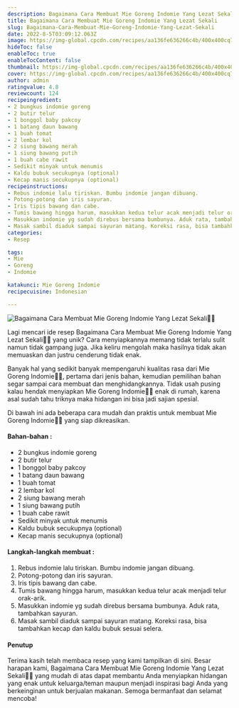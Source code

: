 ```yaml
---
description: Bagaimana Cara Membuat Mie Goreng Indomie Yang Lezat Sekali"
title: Bagaimana Cara Membuat Mie Goreng Indomie Yang Lezat Sekali
slug: Bagaimana-Cara-Membuat-Mie-Goreng-Indomie-Yang-Lezat-Sekali
date: 2022-8-5T03:09:12.063Z
image: https://img-global.cpcdn.com/recipes/aa136fe636266c4b/400x400cq70/photo.jpg
hideToc: false
enableToc: true
enableTocContent: false
thumbnail: https://img-global.cpcdn.com/recipes/aa136fe636266c4b/400x400cq70/photo.jpg
cover: https://img-global.cpcdn.com/recipes/aa136fe636266c4b/400x400cq70/photo.jpg
author: admin
ratingvalue: 4.8
reviewcount: 124
recipeingredient:
- 2 bungkus indomie goreng
- 2 butir telur
- 1 bonggol baby pakcoy
- 1 batang daun bawang
- 1 buah tomat
- 2 lembar kol
- 2 siung bawang merah
- 1 siung bawang putih
- 1 buah cabe rawit
- Sedikit minyak untuk menumis
- Kaldu bubuk secukupnya (optional)
- Kecap manis secukupnya (optional)
recipeinstructions:
- Rebus indomie lalu tiriskan. Bumbu indomie jangan dibuang.
- Potong-potong dan iris sayuran.
- Iris tipis bawang dan cabe.
- Tumis bawang hingga harum, masukkan kedua telur acak menjadi telur orak-arik.
- Masukkan indomie yg sudah direbus bersama bumbunya. Aduk rata, tambahkan sayuran.
- Masak sambil diaduk sampai sayuran matang. Koreksi rasa, bisa tambahkan kecap dan kaldu bubuk sesuai selera.
categories:
- Resep

tags:
- Mie
- Goreng
- Indomie

katakunci: Mie Goreng Indomie
recipecuisine: Indonesian

---
```


![Bagaimana Cara Membuat Mie Goreng Indomie Yang Lezat Sekali👩‍🍳](https://img-global.cpcdn.com/recipes/aa136fe636266c4b/400x400cq70/photo.jpg)

Lagi mencari ide resep Bagaimana Cara Membuat Mie Goreng Indomie Yang Lezat Sekali👩‍🍳 yang unik? Cara menyiapkannya memang tidak terlalu sulit namun tidak gampang juga. Jika keliru mengolah maka hasilnya tidak akan memuaskan dan justru cenderung tidak enak.

Banyak hal yang sedikit banyak mempengaruhi kualitas rasa dari Mie Goreng Indomie👩‍🍳, pertama dari jenis bahan, kemudian pemilihan bahan segar sampai cara membuat dan menghidangkannya. Tidak usah pusing kalau hendak menyiapkan Mie Goreng Indomie👩‍🍳 enak di rumah, karena asal sudah tahu triknya maka hidangan ini bisa jadi sajian spesial.

Di bawah ini ada beberapa cara mudah dan praktis untuk membuat Mie Goreng Indomie👩‍🍳 yang siap dikreasikan.

<!--inarticleads1-->

#### Bahan-bahan :

- 2 bungkus indomie goreng
- 2 butir telur
- 1 bonggol baby pakcoy
- 1 batang daun bawang
- 1 buah tomat
- 2 lembar kol
- 2 siung bawang merah
- 1 siung bawang putih
- 1 buah cabe rawit
- Sedikit minyak untuk menumis
- Kaldu bubuk secukupnya (optional)
- Kecap manis secukupnya (optional)

<!--inarticleads2-->

#### Langkah-langkah membuat :

1. Rebus indomie lalu tiriskan. Bumbu indomie jangan dibuang.
1. Potong-potong dan iris sayuran.
1. Iris tipis bawang dan cabe.
1. Tumis bawang hingga harum, masukkan kedua telur acak menjadi telur orak-arik.
1. Masukkan indomie yg sudah direbus bersama bumbunya. Aduk rata, tambahkan sayuran.
1. Masak sambil diaduk sampai sayuran matang. Koreksi rasa, bisa tambahkan kecap dan kaldu bubuk sesuai selera.

#### Penutup

Terima kasih telah membaca resep yang kami tampilkan di sini. Besar harapan kami, Bagaimana Cara Membuat Mie Goreng Indomie Yang Lezat Sekali👩‍🍳 yang mudah di atas dapat membantu Anda menyiapkan hidangan yang enak untuk keluarga/teman maupun menjadi inspirasi bagi Anda yang berkeinginan untuk berjualan makanan. Semoga bermanfaat dan selamat mencoba!